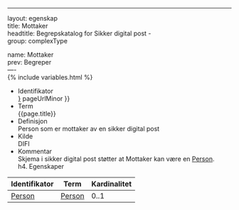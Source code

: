 -----

layout: egenskap  
title: Mottaker  
headtitle: Begrepskatalog for Sikker digital post -  
group: complexType

name: Mottaker  
prev: Begreper  
—-  
{% include variables.html %}

  - Identifikator  
    <span style="{ pageUrlMinor ;">[}]({{)</span> pageUrlMinor }}
  - Term  
    {{page.title}}
  - Definisjon  
    Person som er mottaker av en sikker digital post
  - Kilde  
    DIFI
  - Kommentar  
    Skjema i sikker digital post støtter at Mottaker kan være en
    [Person](Person).  
    h4. Egenskaper

| Identifikator    | Term             | Kardinalitet |
| ---------------- | ---------------- | ------------ |
| [Person](Person) | [Person](Person) | 0..1         |
